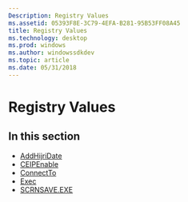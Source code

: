 ```yaml
---
Description: Registry Values
ms.assetid: 05393F8E-3C79-4EFA-B281-95B53FF08A45
title: Registry Values
ms.technology: desktop
ms.prod: windows
ms.author: windowssdkdev
ms.topic: article
ms.date: 05/31/2018
---
```


# Registry Values

## In this section

-   [AddHijriDate](addhijridate.md)
-   [CEIPEnable](ceipenable.md)
-   [ConnectTo](connectto.md)
-   [Exec](exec.md)
-   [SCRNSAVE.EXE](scrnsave-exe.md)

 

 



